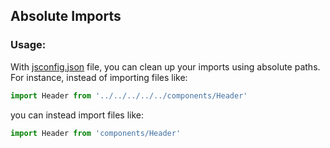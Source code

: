 ## Absolute Imports

### Usage:

With [jsconfig.json](/template/jsconfig.json) file, you can clean up your imports using absolute paths. For instance, instead of importing files like:

```js
import Header from '../../../../../components/Header'
```

you can instead import files like:

```js
import Header from 'components/Header'
```

